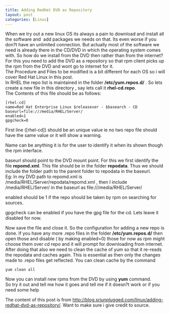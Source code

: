 ```yaml
---
title: Adding RedHat DVD as Repository
layout: post
categories: [Linux]
---
```

When we try out a new linux OS its always a pain to download and install all the software and  add packages we needs on that. Its even worse if you don?t have an unlimited connection. But actually most of the software we need is already there in the CD/DVD in which the operating system comes with. So how do we install from the DVD then rather than from the internet?  
For this you need to add the DVD as a repository so that rpm client picks up the rpm from the DVD and wont go to internet for it.  
The Procedure and Files to be modified is a bit different for each OS so i will cover Red Hat Linux in this post.  
In RHEL the repo list is maintained in the folder **/etc/yum.repos.d/** . So lets create a new file in this directory , say lets call it **rhel-cd.repo**.  
The Contents of this file should be as follows:

```
[rhel-cd]
name=Red Hat Enterprise Linux $releasever - $basearch - CD
baseurl=file:///media/RHEL/Server/
enabled=1
gpgcheck=0
```
First line ([rhel-cd]) should be an unique value ie no two repo file should have the same value or it will show a warning.

Name can be anything it is for the user to identify it when its shown though the rpm interface.

baseurl should point to the DVD mount point. For this we first identify the file **repomd.xml**. This file should be in the folder **repodata**. Thus we should include the folder path to the parent folder to repodata in the baseurl.  
Eg: In my DVD path to repomd.xml is /media/RHEL/Server/repodata/repomd.xml , then I include /media/RHEL/Server/ in the baseurl as file:///media/RHEL/Server/

enabled should be 1 if the repo should be taken by rpm on searching for sources.

gpgcheck can be enabled if you have the gpg file for the cd. Lets leave it disabled for now.

Now save the file and close it. So the configuration for adding a new repo is done. If you have any more .repo files in the folder **/etc/yum.repos.d/** then open those and disable ( by making enabled=0) those for now as rpm might choose them over cd repo and it will prompt for downloading from internet. After doing that also we need to clean the cache of yum so that it re-reads the repodata and caches again. This is essential as then only the changes made to .repo files get reflected. You can clean cache by the command

`yum clean all`

Now you can install new rpms from the DVD by using **yum** command.  
So try it out and tell me how it goes and tell me if it doesn?t work or if you need some help

The content of this post is from <http://blog.sriunplugged.com/linux/adding-redhat-dvd-as-repository/>. Want to make sure i give credit to source.
